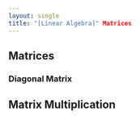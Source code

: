 ```yaml
---
layout: single
title: "[Linear Algebra]" Matrices
---
```

## Matrices

### Diagonal Matrix

## Matrix Multiplication
